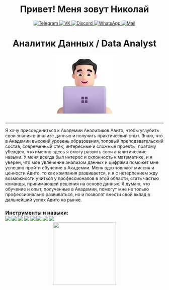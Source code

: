 <div align="center">
  <h1> Привет! Меня зовут Николай</h1>
</div>

<div id="badges" align="center">
    <a href="https://t.me/MrMitru17" target="_blank">
      <img src="https://cdn-icons-png.flaticon.com/512/2111/2111646.png" width="50" height="50" alt="Telegram" />
    </a>
    <a href="https://vk.com/mitru17" target="_blank">
      <img src="https://cdn-icons-png.flaticon.com/512/145/145813.png" width="50" height="50" alt="VK"/>
    </a>
    <a href="https://discordapp.com/users/293421524814266368" target="_blank">
      <img src="https://github.com/NikMitr/NikMitr/assets/170803850/30620885-e457-4ce2-887f-892e7c29077b" width="50" height="50" alt="Discord"/>
    </a>
    <a href="https://wa.me/+79853162644" target="_blank">
      <img src="https://github.com/NikMitr/NikMitr/assets/170803850/6c1c30e0-a140-4414-9b84-fe4bc0ced271" width="50" height="50" alt="WhatsApp"/>
    </a>
    <a href="https://e.mail.ru/compose/?to=nik_mitr@mail.ru" target="_blank">
      <img src="https://github.com/NikMitr/NikMitr/assets/170803850/f06ea629-2626-467b-acee-1f803adbef99" width="50" height="50" alt="Mail"/>
    </a>
</div>



<div align="center">
  <h1>Аналитик Данных / Data Analyst</h1>
</div>

<div align="center">
  <img src="https://github.com/Tarikul-Islam-Anik/tarikul-islam-anik/blob/main/assets/images/Man%20Technologist%20Light%20Skin%20Tone.png?raw=true" alt="Keyboard" width="200" height="200" />
</div>

------------------------------

Я хочу присоединиться к Академии Аналитиков Авито, чтобы углубить свои знания в анализе данных и получить практический опыт. Знаю, что в Академии высокий уровень образования, топовый преподавательский состав, современный стек, интересные и сложные проекты, поэтому убежден, что именно здесь я смогу развить свои аналитические навыки. У меня всегда был интерес и склонность к математике, и я уверен, что мое увлечение анализом данных и цифрами поможет мне успешно пройти обучение в Академии. Меня вдохновляют миссия и ценности Авито, то как компания развивается, и я с нетерпением жду возможности учиться у профессионалов в этой области, стать частью команды, принимающей решения на основе данных. Я думаю, что обучение и опыт, полученные в Академии, помогут мне не только профессионально развиваться, но и позволят внести свой вклад в дальнейший успех Авито на рынке.



<h3 align="left">Инструменты и навыки: <div>


<img src="https://img.shields.io/badge/Python-grey?style=for-the-badge&logo=Python&logoColor=yellow"/>
<img src="https://img.shields.io/badge/Git-grey?style=for-the-badge&logo=Git&logoColor=#FF4500"/>
<img src="https://img.shields.io/badge/SQL-grey?style=for-the-badge&logo=&logoColor="/>
<img src="https://img.shields.io/badge/Redash-grey?style=for-the-badge&logo=Redash&logoColor=#FF7964"/>
<img src="https://img.shields.io/badge/Tableau-grey?style=for-the-badge&logo=Tableau&logoColor=blue"/>
<img src="https://img.shields.io/badge/api-grey?style=for-the-badge&logo=&logoColor="/>
<img src="https://img.shields.io/badge/microsoft excel-grey?style=for-the-badge&logo=Microsoft Excel&logoColor=217346"/>
<img src="https://img.shields.io/badge/mathematical statistics-grey?style=for-the-badge&logo=&logoColor="/>

<div align="center">
  <img src="https://raw.githubusercontent.com/Tarikul-Islam-Anik/Telegram-Animated-Emojis/main/Objects/Keyboard.webp" width="200" height="200" />
</div>






